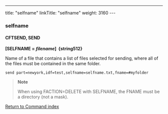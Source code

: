 ---
title: "selfname"
linkTitle: "selfname"
weight: 3160
---<span id="selfname"></span>

### selfname

#### CFTSEND, SEND

****[SELFNAME = *filename*]  {string512}****

Name of a file that contains a list
of files selected for sending, where all of the files must be contained in the same folder.

```
send part=newyork,idf=test,selfname=selfname.txt,fname=#myfolder
```

> **Note**
>
> When using FACTION=DELETE with SELFNAME, the FNAME must be a directory (not a mask).

[Return to Command index](../../)
